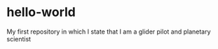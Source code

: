# hello-world
My first repository
in which I state that I am a glider pilot and planetary scientist
